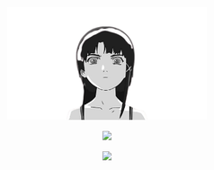 <div class="revan" align=center>
  <img src="avatar.png" height=200 alt="Avatar">
  <br><br>
  <img src="https://skillicons.dev/icons?i=py,cs,go,html,css">
  <br><br>
  <img src="https://count.getloli.com/get/@:revanpyw?theme=booru-vp&darkmode=0" height=100>
</div>
